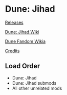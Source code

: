 # Dune: Jihad

[Releases](https://github.com/ThePreacherOfArrakis/Dune/releases)

[Dune: Jihad Wiki](https://github.com/ThePreacherOfArrakis/Dune/wiki)

[Dune Fandom Wikia](https://dune.fandom.com/wiki/Dune_Wiki)

[Credits](https://github.com/ThePreacherOfArrakis/Dune/wiki/Credits)

## Load Order

* Dune: Jihad
* Dune: Jihad submods
* All other unrelated mods
